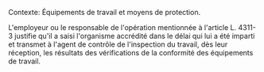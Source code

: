 Contexte: Équipements de travail et moyens de protection.

L'employeur ou le responsable de l'opération mentionnée à l'article L. 4311-3 justifie qu'il a saisi l'organisme accrédité dans le délai qui lui a été imparti et transmet à l'agent de contrôle de l'inspection du travail, dès leur réception, les résultats des vérifications de la conformité des équipements de travail.